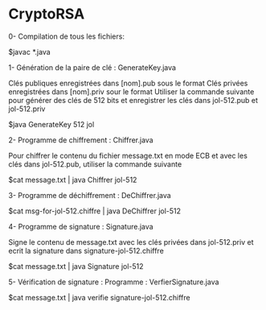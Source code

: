 # CryptoRSA
0- Compilation de tous les fichiers:

$javac *.java

1- Génération de la paire de clé : GenerateKey.java

Clés publiques enregistrées dans [nom].pub sous le format Clés privées enregistrées dans [nom].priv sour le format Utiliser la commande suivante pour générer des clés de 512 bits et enregistrer les clés dans jol-512.pub et jol-512.priv

$java GenerateKey 512 jol

2- Programme de chiffrement : Chiffrer.java

Pour chiffrer le contenu du fichier message.txt en mode ECB et avec les clés dans jol-512.pub, utiliser la commande suivante

$cat message.txt | java Chiffrer jol-512

3- Programme de déchiffrement : DeChiffrer.java

$cat msg-for-jol-512.chiffre | java DeChiffrer jol-512

4- Programme de signature : Signature.java

Signe le contenu de message.txt avec les clés privées dans jol-512.priv et ecrit la signature dans signature-jol-512.chiffre

$cat message.txt | java Signature jol-512

5- Vérification de signature :  Programme : VerfierSignature.java

$cat message.txt | java verifie signature-jol-512.chiffre
